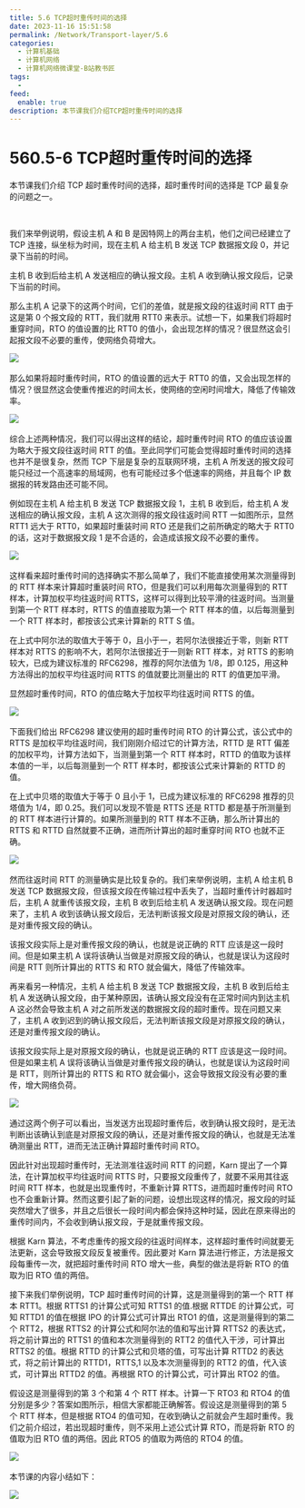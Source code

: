 ```yaml
---
title: 5.6 TCP超时重传时间的选择
date: 2023-11-16 15:51:58
permalink: /Network/Transport-layer/5.6
categories:
  - 计算机基础
  - 计算机网络
  - 计算机网络微课堂-B站教书匠
tags:
  - 
feed:
  enable: true
description: 本节课我们介绍TCP超时重传时间的选择
---
```




# 560.5-6 TCP超时重传时间的选择

本节课我们介绍 TCP 超时重传时间的选择，超时重传时间的选择是 TCP 最复杂的问题之一。

‍<!-- more -->


我们来举例说明，假设主机 A 和 B 是因特网上的两台主机，他们之间已经建立了 TCP 连接，纵坐标为时间，现在主机 A 给主机 B 发送 TCP 数据报文段 0，并记录下当前的时间。

主机 B 收到后给主机 A 发送相应的确认报文段。主机 A 收到确认报文段后，记录下当前的时间。

那么主机 A 记录下的这两个时间，它们的差值，就是报文段的往返时间 RTT 由于这是第 0 个报文段的 RTT，我们就用 RTT0 来表示。试想一下，如果我们将超时重穿时间，RTO 的值设置的比 RTT0 的值小，会出现怎样的情况？很显然这会引起报文段不必要的重传，使网络负荷增大。

​![](https://image.peterjxl.com/blog/image-20211219110853-n2lzkwb.png)​

那么如果将超时重传时间，RTO 的值设置的远大于 RTT0 的值，又会出现怎样的情况？很显然这会使重传推迟的时间太长，使网络的空闲时间增大，降低了传输效率。

​![](https://image.peterjxl.com/blog/image-20211219110942-fmotrxa.png)​

综合上述两种情况，我们可以得出这样的结论，超时重传时间 RTO 的值应该设置为略大于报文段往返时间 RTT 的值。至此同学们可能会觉得超时重传时间的选择也并不是很复杂，然而 TCP 下层是复杂的互联网环境，主机 A 所发送的报文段可能只经过一个高速率的局域网，也有可能经过多个低速率的网络，并且每个 IP 数据报的转发路由还可能不同。

例如现在主机 A 给主机 B 发送 TCP 数据报文段 1，主机 B 收到后，给主机 A 发送相应的确认报文段，主机 A 这次测得的报文段往返时间 RTT 一如图所示，显然 RTT1 远大于 RTT0，如果超时重装时间 RTO 还是我们之前所确定的略大于 RTT0 的话，这对于数据报文段 1 是不合适的，会造成该报文段不必要的重传。

​![](https://image.peterjxl.com/blog/image-20211219111049-tw60dlm.png)​

这样看来超时重传时间的选择确实不那么简单了，我们不能直接使用某次测量得到的 RTT 样本来计算超时重装时间 RTO，但是我们可以利用每次测量得到的 RTT 样本，计算加权平均往返时间 RTTS，这样可以得到比较平滑的往返时间。当测量到第一个 RTT 样本时，RTTS 的值直接取为第一个 RTT 样本的值，以后每测量到一个 RTT 样本时，都按该公式来计算新的 RTT S 值。

在上式中阿尔法的取值大于等于 0，且小于一，若阿尔法很接近于零，则新 RTT 样本对 RTTS 的影响不大，若阿尔法很接近于一则新 RTT 样本，对 RTTS 的影响较大，已成为建议标准的 RFC6298，推荐的阿尔法值为 1/8，即 0.125，用这种方法得出的加权平均往返时间 RTTS 的值就要比测量出的 RTT 的值更加平滑。

显然超时重传时间，RTO 的值应略大于加权平均往返时间 RTTS 的值。

​![](https://image.peterjxl.com/blog/image-20211219111232-x3nhq4m.png)​

下面我们给出 RFC6298 建议使用的超时重传时间 RTO 的计算公式，该公式中的 RTTS 是加权平均往返时间，我们刚刚介绍过它的计算方法，RTTD 是 RTT 偏差的加权平均，计算方法如下，当测量到第一个 RTT 样本时，RTTD 的值取为该样本值的一半，以后每测量到一个 RTT 样本时，都按该公式来计算新的 RTTD 的值。

在上式中贝塔的取值大于等于 0 且小于 1，已成为建议标准的 RFC6298 推荐的贝塔值为 1/4，即 0.25。我们可以发现不管是 RTTS 还是 RTTD 都是基于所测量到的 RTT 样本进行计算的。如果所测量到的 RTT 样本不正确，那么所计算出的 RTTS 和 RTTD 自然就要不正确，进而所计算出的超时重穿时间 RTO 也就不正确。

​![](https://image.peterjxl.com/blog/image-20211219111436-62158ib.png)​

然而往返时间 RTT 的测量确实是比较复杂的。我们来举例说明，主机 A 给主机 B 发送 TCP 数据报文段，但该报文段在传输过程中丢失了，当超时重传计时器超时后，主机 A 就重传该报文段，主机 B 收到后给主机 A 发送确认报文段。现在问题来了，主机 A 收到该确认报文段后，无法判断该报文段是对原报文段的确认，还是对重传报文段的确认。

该报文段实际上是对重传报文段的确认，也就是说正确的 RTT 应该是这一段时间。但是如果主机 A 误将该确认当做是对原报文段的确认，也就是误认为这段时间是 RTT 则所计算出的 RTTS 和 RTO 就会偏大，降低了传输效率。

再来看另一种情况，主机 A 给主机 B 发送 TCP 数据报文段，主机 B 收到后给主机 A 发送确认报文段，由于某种原因，该确认报文段没有在正常时间内到达主机 A 这必然会导致主机 A 对之前所发送的数据报文段的超时重传。现在问题又来了，主机 A 收到迟到的确认报文段后，无法判断该报文段是对原报文段的确认，还是对重传报文段的确认。

该报文段实际上是对原报文段的确认，也就是说正确的 RTT 应该是这一段时间。但是如果主机 A 误将该确认当做是对重传报文段的确认，也就是误认为这段时间是 RTT，则所计算出的 RTTS 和 RTO 就会偏小，这会导致报文段没有必要的重传，增大网络负荷。

​![](https://image.peterjxl.com/blog/image-20211219113842-61k8rzs.png)​

通过这两个例子可以看出，当发送方出现超时重传后，收到确认报文段时，是无法判断出该确认到底是对原报文段的确认，还是对重传报文段的确认，也就是无法准确测量出 RTT，进而无法正确计算超时重传时间 RTO。

因此针对出现超时重传时，无法测准往返时间 RTT 的问题，Karn 提出了一个算法，在计算加权平均往返时间 RTTS 时，只要报文段重传了，就要不采用其往返时间 RTT 样本，也就是出现重传时，不重新计算 RTTS，进而超时重传时间 RTO 也不会重新计算。然而这要引起了新的问题，设想出现这样的情况，报文段的时延突然增大了很多，并且之后很长一段时间内都会保持这种时延，因此在原来得出的重传时间内，不会收到确认报文段，于是就重传报文段。

根据 Karn 算法，不考虑重传的报文段的往返时间样本，这样超时重传时间就要无法更新，这会导致报文段反复被重传。因此要对 Karn 算法进行修正，方法是报文段每重传一次，就把超时重传时间 RTO 增大一些，典型的做法是将新 RTO 的值取为旧 RTO 值的两倍。

接下来我们举例说明，TCP 超时重传时间的计算，这是测量得到的第一个 RTT 样本 RTT1。根据 RTTS1 的计算公式可知 RTTS1 的值.根据 RTTDE 的计算公式，可知 RTTD1 的值在根据 IPO 的计算公式可计算出 RTO1 的值，这是测量得到的第二个 RTT2，根据 RTTS2 的计算公式和阿尔法的值和写出计算 RTTS2 的表达式，将之前计算出的 RTTS1 的值和本次测量得到的 RTT2 的值代入干涉，可计算出 RTTS2 的值。根据 RTTD 的计算公式和贝塔的值，可写出计算 RTTD2 的表达式，将之前计算出的 RTTD1，RTTS,1 以及本次测量得到的 RTT2 的值，代入该式，可计算出 RTTD2 的值。再根据 RTO 的计算公式，可计算出 RTO2 的值。

假设这是测量得到的第 3 个和第 4 个 RTT 样本。计算一下 RTO3 和 RTO4 的值分别是多少？答案如图所示，相信大家都能正确解答。假设这是测量得到的第 5 个 RTT 样本，但是根据 RTO4 的值可知，在收到确认之前就会产生超时重传。我们之前介绍过，若出现超时重传，则不采用上述公式计算 RTO，而是将新 RTO 的值取为旧 RTO 值的两倍。因此 RTO5 的值取为两倍的 RTO4 的值。

​![](https://image.peterjxl.com/blog/image-20211219114149-oeud92l.png)​

本节课的内容小结如下：

​![](https://image.peterjxl.com/blog/image-20211219114201-pxld1wc.png)​
